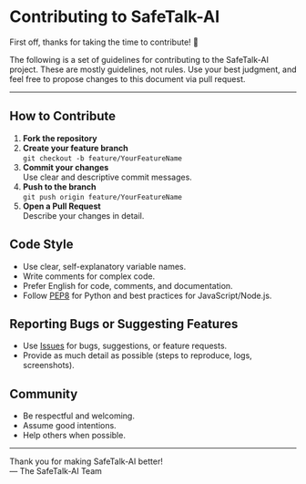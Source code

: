 # Contributing to SafeTalk-AI

First off, thanks for taking the time to contribute! 🚀

The following is a set of guidelines for contributing to the SafeTalk-AI project. These are mostly guidelines, not rules. Use your best judgment, and feel free to propose changes to this document via pull request.

---

## How to Contribute

1. **Fork the repository**
2. **Create your feature branch**  
   `git checkout -b feature/YourFeatureName`
3. **Commit your changes**  
   Use clear and descriptive commit messages.
4. **Push to the branch**  
   `git push origin feature/YourFeatureName`
5. **Open a Pull Request**  
   Describe your changes in detail.

## Code Style

- Use clear, self-explanatory variable names.
- Write comments for complex code.
- Prefer English for code, comments, and documentation.
- Follow [PEP8](https://peps.python.org/pep-0008/) for Python and best practices for JavaScript/Node.js.

## Reporting Bugs or Suggesting Features

- Use [Issues](../../issues) for bugs, suggestions, or feature requests.
- Provide as much detail as possible (steps to reproduce, logs, screenshots).

## Community

- Be respectful and welcoming.
- Assume good intentions.
- Help others when possible.

---

Thank you for making SafeTalk-AI better!  
— The SafeTalk-AI Team
